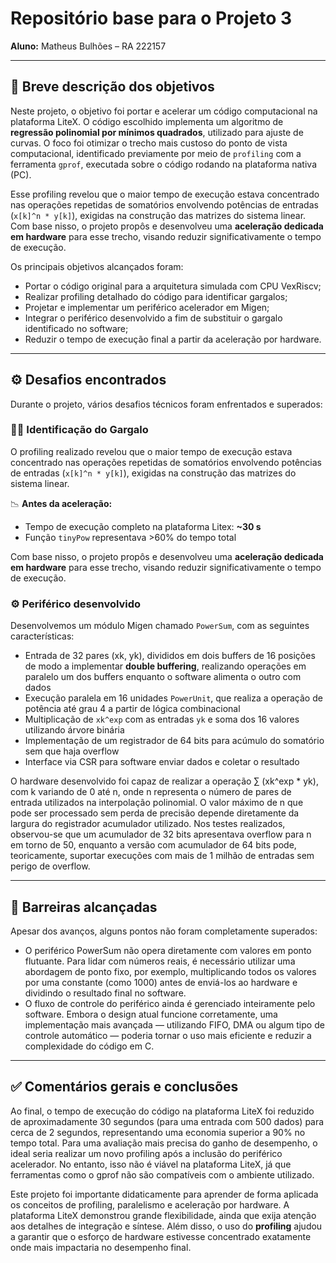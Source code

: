 # Repositório base para o Projeto 3

**Aluno:** Matheus Bulhões – RA 222157

---

## 🧭 Breve descrição dos objetivos

Neste projeto, o objetivo foi portar e acelerar um código computacional na plataforma LiteX. O código escolhido implementa um algoritmo de **regressão polinomial por mínimos quadrados**, utilizado para ajuste de curvas. O foco foi otimizar o trecho mais custoso do ponto de vista computacional, identificado previamente por meio de `profiling` com a ferramenta `gprof`, executada sobre o código rodando na plataforma nativa (PC).

Esse profiling revelou que o maior tempo de execução estava concentrado nas operações repetidas de somatórios envolvendo potências de entradas (`x[k]^n * y[k]`), exigidas na construção das matrizes do sistema linear. Com base nisso, o projeto propôs e desenvolveu uma **aceleração dedicada em hardware** para esse trecho, visando reduzir significativamente o tempo de execução.

Os principais objetivos alcançados foram:

- Portar o código original para a arquitetura simulada com CPU VexRiscv;
- Realizar profiling detalhado do código para identificar gargalos;
- Projetar e implementar um periférico acelerador em Migen;
- Integrar o periférico desenvolvido a fim de substituir o gargalo identificado no software;
- Reduzir o tempo de execução final a partir da aceleração por hardware.

---

## ⚙️ Desafios encontrados

Durante o projeto, vários desafios técnicos foram enfrentados e superados:

### 🕵️‍♂️ Identificação do Gargalo

O profiling realizado revelou que o maior tempo de execução estava concentrado nas operações repetidas de somatórios envolvendo potências de entradas (`x[k]^n * y[k]`), exigidas na construção das matrizes do sistema linear.

📉 **Antes da aceleração:**  
- Tempo de execução completo na plataforma Litex: **~30 s**
- Função `tinyPow` representava >60% do tempo total

Com base nisso, o projeto propôs e desenvolveu uma **aceleração dedicada em hardware** para esse trecho, visando reduzir significativamente o tempo de execução.

### ⚙️ Periférico desenvolvido

Desenvolvemos um módulo Migen chamado `PowerSum`, com as seguintes características:

- Entrada de 32 pares (xk, yk), divididos em dois buffers de 16 posições de modo a implementar **double buffering**, realizando operações em paralelo um dos buffers enquanto o software alimenta o outro com dados
- Execução paralela em 16 unidades `PowerUnit`, que realiza a operação de potência até grau 4 a partir de lógica combinacional
- Multiplicação de `xk^exp` com as entradas `yk` e soma dos 16 valores utilizando árvore binária
- Implementação de um registrador de 64 bits para acúmulo do somatório sem que haja overflow
- Interface via CSR para software enviar dados e coletar o resultado

O hardware desenvolvido foi capaz de realizar a operação ∑ (xk^exp * yk), com k variando de 0 até n, onde n representa o número de pares de entrada utilizados na interpolação polinomial. O valor máximo de n que pode ser processado sem perda de precisão depende diretamente da largura do registrador acumulador utilizado. Nos testes realizados, observou-se que um acumulador de 32 bits apresentava overflow para n em torno de 50, enquanto a versão com acumulador de 64 bits pode, teoricamente, suportar execuções com mais de 1 milhão de entradas sem perigo de overflow.

---

## 🚧 Barreiras alcançadas

Apesar dos avanços, alguns pontos não foram completamente superados:

- O periférico PowerSum não opera diretamente com valores em ponto flutuante. Para lidar com números reais, é necessário utilizar uma abordagem de ponto fixo, por exemplo, multiplicando todos os valores por uma constante (como 1000) antes de enviá-los ao hardware e dividindo o resultado final no software.
- O fluxo de controle do periférico ainda é gerenciado inteiramente pelo software. Embora o design atual funcione corretamente, uma implementação mais avançada — utilizando FIFO, DMA ou algum tipo de controle automático — poderia tornar o uso mais eficiente e reduzir a complexidade do código em C.

---

## ✅ Comentários gerais e conclusões

Ao final, o tempo de execução do código na plataforma LiteX foi reduzido de aproximadamente 30 segundos (para uma entrada com 500 dados) para cerca de 2 segundos, representando uma economia superior a 90% no tempo total. Para uma avaliação mais precisa do ganho de desempenho, o ideal seria realizar um novo profiling após a inclusão do periférico acelerador. No entanto, isso não é viável na plataforma LiteX, já que ferramentas como o gprof não são compatíveis com o ambiente utilizado.

Este projeto foi importante didaticamente para aprender de forma aplicada os conceitos de profiling, paralelismo e aceleração por hardware. A plataforma LiteX demonstrou grande flexibilidade, ainda que exija atenção aos detalhes de integração e síntese. Além disso, o uso do **profiling** ajudou a garantir que o esforço de hardware estivesse concentrado exatamente onde mais impactaria no desempenho final.
